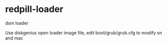 # redpill-loader
dsm loader

Use diskgenius open loader image file, edit boot/grub/grub.cfg to modify sn and mac
